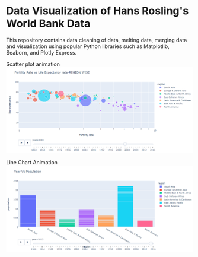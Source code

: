 # Data Visualization of Hans Rosling's World Bank Data 

This repository contains data cleaning of data, melting data, merging data and visualization using popular Python libraries such as Matplotlib, Seaborn, and Plotly Express.

Scatter plot animation 
![Scatter plot animation ](https://github.com/LakshmiSBelgavi/Week4_DataVisualization/blob/87f30bfcaa60fa0e587288ba4941680b12198802/Screenshot%202024-02-03%20184001.png)


Line Chart Animation 
![Line Chart Animation](https://github.com/LakshmiSBelgavi/Week4_DataVisualization/blob/main/Screenshot%202024-02-03%20184026.png)




